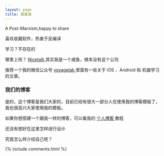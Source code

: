 ```yaml
---
layout: page
title: 我是谁
---
```


A Post-Marxism,happy to share
<p>
喜欢收藏软件，热衷于反编译
<p>
学习？不存在的

<p>

哪里上班？
<a target="_blank" href="https://www.baidu.com/"> Nicetalk </a>
其实我是一个咸鱼，根本没有这个公司
<p>

推荐一个我的微信公众号
<a target="_blank" href="http://talkingdata.me/"> voyagelab </a>
里面有一些关于 iOS 、Android 和 机器学习 的文章。

<p>

<h3> 我们的博客 </h3>  

<p>

是的，这个博客是我们大家的，目前已经有很大一部分人在使用我的博客模板了，我也很高兴大家使用我的模板。

<p>

如果你想搭建一个跟我一样的博客，可以看我的
<a href="sdjiofnewogsndois"> 个人博客 </a>
教程

<p>

还没有想好在这里怎样进行设计

<p>

究竟怎么样介绍自己呢？

<p>

<p>

<p>


{% include comments.html %}
